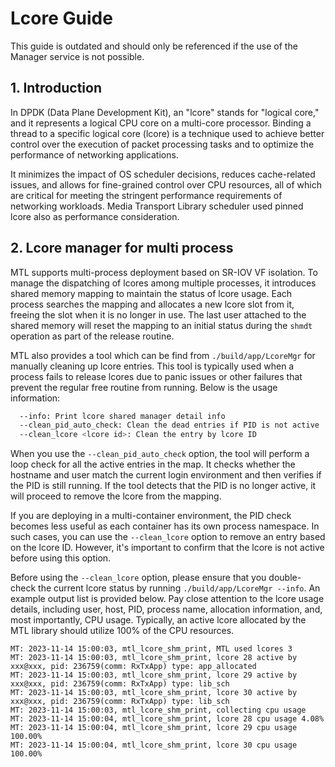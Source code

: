 # Lcore Guide

This guide is outdated and should only be referenced if the use of the Manager service is not possible.

## 1. Introduction

In DPDK (Data Plane Development Kit), an "lcore" stands for "logical core," and it represents a logical CPU core on a multi-core processor. Binding a thread to a specific logical core (lcore) is a technique used to achieve better control over the execution of packet processing tasks and to optimize the performance of networking applications.

It minimizes the impact of OS scheduler decisions, reduces cache-related issues, and allows for fine-grained control over CPU resources, all of which are critical for meeting the stringent performance requirements of networking workloads. Media Transport Library scheduler used pinned lcore also as performance consideration.

## 2. Lcore manager for multi process

MTL supports multi-process deployment based on SR-IOV VF isolation. To manage the dispatching of lcores among multiple processes, it introduces shared memory mapping to maintain the status of lcore usage. Each process searches the mapping and allocates a new lcore slot from it, freeing the slot when it is no longer in use.
The last user attached to the shared memory will reset the mapping to an initial status during the `shmdt` operation as part of the release routine.

MTL also provides a tool which can be find from `./build/app/LcoreMgr` for manually cleaning up lcore entries. This tool is typically used when a process fails to release lcores due to panic issues or other failures that prevent the regular free routine from running. Below is the usage information:

```bash
  --info: Print lcore shared manager detail info
  --clean_pid_auto_check: Clean the dead entries if PID is not active
  --clean_lcore <lcore id>: Clean the entry by lcore ID
```

When you use the `--clean_pid_auto_check` option, the tool will perform a loop check for all the active entries in the map. It checks whether the hostname and user match the current login environment and then verifies if the PID is still running. If the tool detects that the PID is no longer active, it will proceed to remove the lcore from the mapping.

If you are deploying in a multi-container environment, the PID check becomes less useful as each container has its own process namespace. In such cases, you can use the `--clean_lcore` option to remove an entry based on the lcore ID. However, it's important to confirm that the lcore is not active before using this option.

Before using the `--clean_lcore` option, please ensure that you double-check the current lcore status by running `./build/app/LcoreMgr --info`. An example output list is provided below. Pay close attention to the lcore usage details, including user, host, PID, process name, allocation information, and, most importantly, CPU usage.
Typically, an active lcore allocated by the MTL library should utilize 100% of the CPU resources.

```text
MT: 2023-11-14 15:00:03, mtl_lcore_shm_print, MTL used lcores 3
MT: 2023-11-14 15:00:03, mtl_lcore_shm_print, lcore 28 active by xxx@xxx, pid: 236759(comm: RxTxApp) type: app_allocated
MT: 2023-11-14 15:00:03, mtl_lcore_shm_print, lcore 29 active by xxx@xxx, pid: 236759(comm: RxTxApp) type: lib_sch
MT: 2023-11-14 15:00:03, mtl_lcore_shm_print, lcore 30 active by xxx@xxx, pid: 236759(comm: RxTxApp) type: lib_sch
MT: 2023-11-14 15:00:03, mtl_lcore_shm_print, collecting cpu usage
MT: 2023-11-14 15:00:04, mtl_lcore_shm_print, lcore 28 cpu usage 4.08%
MT: 2023-11-14 15:00:04, mtl_lcore_shm_print, lcore 29 cpu usage 100.00%
MT: 2023-11-14 15:00:04, mtl_lcore_shm_print, lcore 30 cpu usage 100.00%
```
